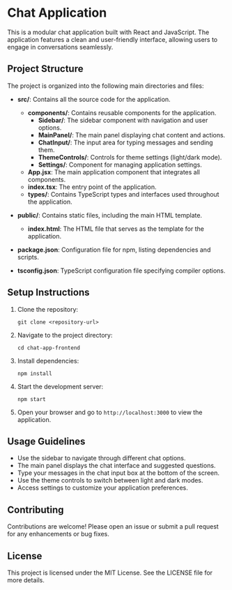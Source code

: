 # Chat Application

This is a modular chat application built with React and JavaScript. The application features a clean and user-friendly interface, allowing users to engage in conversations seamlessly.

## Project Structure

The project is organized into the following main directories and files:

- **src/**: Contains all the source code for the application.
  - **components/**: Contains reusable components for the application.
    - **Sidebar/**: The sidebar component with navigation and user options.
    - **MainPanel/**: The main panel displaying chat content and actions.
    - **ChatInput/**: The input area for typing messages and sending them.
    - **ThemeControls/**: Controls for theme settings (light/dark mode).
    - **Settings/**: Component for managing application settings.
  - **App.jsx**: The main application component that integrates all components.
  - **index.tsx**: The entry point of the application.
  - **types/**: Contains TypeScript types and interfaces used throughout the application.

- **public/**: Contains static files, including the main HTML template.
  - **index.html**: The HTML file that serves as the template for the application.

- **package.json**: Configuration file for npm, listing dependencies and scripts.

- **tsconfig.json**: TypeScript configuration file specifying compiler options.

## Setup Instructions

1. Clone the repository:
   ```
   git clone <repository-url>
   ```

2. Navigate to the project directory:
   ```
   cd chat-app-frontend
   ```

3. Install dependencies:
   ```
   npm install
   ```

4. Start the development server:
   ```
   npm start
   ```

5. Open your browser and go to `http://localhost:3000` to view the application.

## Usage Guidelines

- Use the sidebar to navigate through different chat options.
- The main panel displays the chat interface and suggested questions.
- Type your messages in the chat input box at the bottom of the screen.
- Use the theme controls to switch between light and dark modes.
- Access settings to customize your application preferences.

## Contributing

Contributions are welcome! Please open an issue or submit a pull request for any enhancements or bug fixes.

## License

This project is licensed under the MIT License. See the LICENSE file for more details.